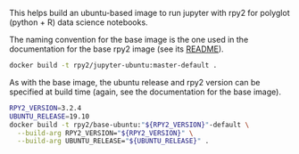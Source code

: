 This helps build an ubuntu-based image to run jupyter with rpy2 for polyglot (python + R)
data science notebooks.

The naming convention for the base image is the one used in the documentation for the
base rpy2 image (see its [README](../base/README.md)).

```bash
docker build -t rpy2/jupyter-ubuntu:master-default .
```

As with the base image, the ubuntu release and rpy2 version can be specified at
build time (again, see the documentation for the base image).

```bash
RPY2_VERSION=3.2.4
UBUNTU_RELEASE=19.10
docker build -t rpy2/base-ubuntu:"${RPY2_VERSION}"-default \
  --build-arg RPY2_VERSION="${RPY2_VERSION}" \
  --build-arg UBUNTU_RELEASE="${UBUNTU_RELEASE}" .
```
